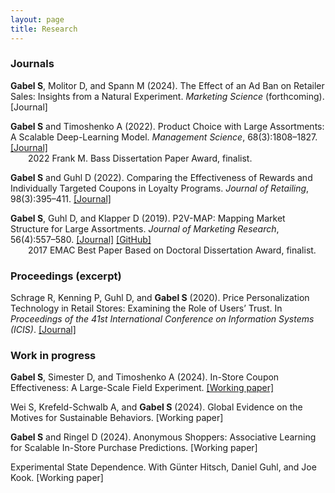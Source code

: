 ```yaml
---
layout: page
title: Research
---
```



### Journals

**Gabel S**, Molitor D, and Spann M (2024). The Effect of an Ad Ban on Retailer Sales: Insights from a Natural Experiment. _Marketing Science_ (forthcoming). [Journal]

**Gabel S** and Timoshenko A (2022). Product Choice with Large Assortments: A Scalable Deep-Learning Model. _Management Science_, 68(3):1808–1827. [[Journal]](https://doi.org/10.1287/mnsc.2021.3969)<br>
&emsp;&emsp;2022 Frank M. Bass Dissertation Paper Award, finalist.

**Gabel S** and Guhl D (2022). Comparing the Effectiveness of Rewards and Individually Targeted Coupons in Loyalty Programs. _Journal of Retailing_, 98(3):395–411. [[Journal]](https://doi.org/10.1016/j.jretai.2021.08.001)

**Gabel S**, Guhl D, and Klapper D (2019). P2V-MAP: Mapping Market Structure for Large Assortments. _Journal of Marketing Research_, 56(4):557–580. [[Journal]](https://doi.org/10.1177%2F0022243719833631) [[GitHub]](https://github.com/sbstn-gbl/p2v-map)<br>
&emsp;&emsp;2017 EMAC Best Paper Based on Doctoral Dissertation Award, finalist.


### Proceedings (excerpt)

Schrage R, Kenning P, Guhl D, and **Gabel S** (2020). Price Personalization Technology in Retail Stores: Examining the Role of Users’ Trust. In _Proceedings of the 41st International Conference on Information Systems (ICIS)_. [[Journal]](https://aisel.aisnet.org/icis2020/implement_adopt/implement_adopt/7/)


### Work in progress

**Gabel S**, Simester D, and Timoshenko A (2024). In-Store Coupon Effectiveness: A Large-Scale Field Experiment. [[Working paper]](https://papers.ssrn.com/sol3/papers.cfm?abstract_id=4335525)

Wei S, Krefeld-Schwalb A, and **Gabel S** (2024). Global Evidence on the Motives for Sustainable Behaviors. [Working paper]

**Gabel S** and Ringel D (2024). Anonymous Shoppers: Associative Learning for Scalable In-Store Purchase Predictions. [Working paper]

Experimental State Dependence. With Günter Hitsch, Daniel Guhl, and Joe Kook. [Working paper]


